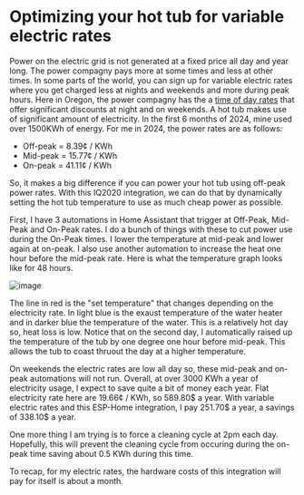 # Optimizing your hot tub for variable electric rates

Power on the electric grid is not generated at a fixed price all day and year long. The power compagny pays more at some times and less at other times. In some parts of the world, you can sign up for variable electric rates where you get charged less at nights and weekends and more during peak hours. Here in Oregon, the power compagny has the a [time of day rates](https://portlandgeneral.com/about/info/pricing-plans/time-of-day) that offer significant discounts at night and on weekends. A hot tub makes use of significant amount of electricity. In the first 6 months of 2024, mine used over 1500KWh of energy. For me in 2024, the power rates are as follows:

 - Off-peak = 8.39¢ / KWh
 - Mid-peak = 15.77¢ / KWh
 - On-peak = 41.11¢ / KWh

So, it makes a big difference if you can power your hot tub using off-peak power rates. With this IQ2020 integration, we can do that by dynamically setting the hot tub temperature to use as much cheap power as possible.

First, I have 3 automations in Home Assistant that trigger at Off-Peak, Mid-Peak and On-Peak rates. I do a bunch of things with these to cut power use during the On-Peak times. I lower the temperature at mid-peak and lower again at on-peak. I also use another automation to increase the heat one hour before the mid-peak rate. Here is what the temperature graph looks like for 48 hours.

![image](https://github.com/Ylianst/ESP-IQ2020/assets/1319013/5c56901e-731b-40b2-af83-fdf881bc15ce)

The line in red is the "set temperature" that changes depending on the electricity rate. In light blue is the exaust temperature of the water heater and in darker blue the temperature of the water. This is a relatively hot day so, heat loss is low. Notice that on the second day, I automatically raised up the temperature of the tub by one degree one hour before mid-peak. This allows the tub to coast thruout the day at a higher temperature.

On weekends the electric rates are low all day so, these mid-peak and on-peak automations will not run. Overall, at over 3000 KWh a year of electricity usage, I expect to save quite a bit of money each year. Flat electricity rate here are 19.66¢ / KWh, so 589.80$ a year. With variable electric rates and this ESP-Home integration, I pay 251.70$ a year, a savings of 338.10$ a year.

One more thing I am trying is to force a cleaning cycle at 2pm each day. Hopefully, this will prevent the cleaning cycle from occuring during the on-peak time saving about 0.5 KWh during this time.

To recap, for my electric rates, the hardware costs of this integration will pay for itself is about a month.
